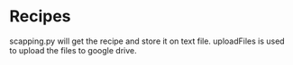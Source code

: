 # Recipes
scapping.py will get the recipe and store it on text file.
uploadFiles is used to upload the files to google drive.
